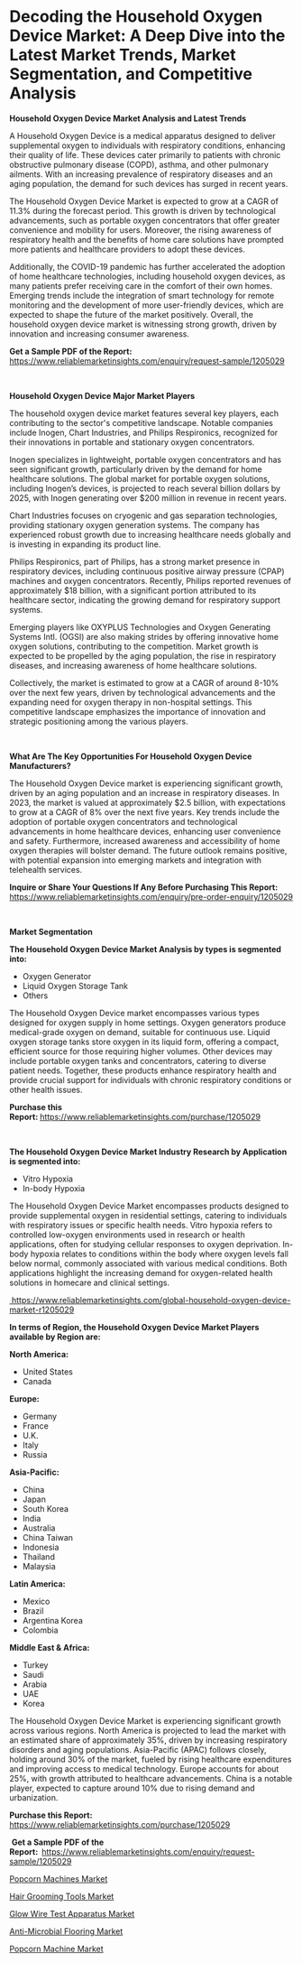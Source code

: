 <p><h1>Decoding the Household Oxygen Device Market: A Deep Dive into the Latest Market Trends, Market Segmentation, and Competitive Analysis</h1></p><p><strong>Household Oxygen Device Market Analysis and Latest Trends</strong></p>
<p><p>A Household Oxygen Device is a medical apparatus designed to deliver supplemental oxygen to individuals with respiratory conditions, enhancing their quality of life. These devices cater primarily to patients with chronic obstructive pulmonary disease (COPD), asthma, and other pulmonary ailments. With an increasing prevalence of respiratory diseases and an aging population, the demand for such devices has surged in recent years.</p><p>The Household Oxygen Device Market is expected to grow at a CAGR of 11.3% during the forecast period. This growth is driven by technological advancements, such as portable oxygen concentrators that offer greater convenience and mobility for users. Moreover, the rising awareness of respiratory health and the benefits of home care solutions have prompted more patients and healthcare providers to adopt these devices.</p><p>Additionally, the COVID-19 pandemic has further accelerated the adoption of home healthcare technologies, including household oxygen devices, as many patients prefer receiving care in the comfort of their own homes. Emerging trends include the integration of smart technology for remote monitoring and the development of more user-friendly devices, which are expected to shape the future of the market positively. Overall, the household oxygen device market is witnessing strong growth, driven by innovation and increasing consumer awareness.</p></p>
<p><strong>Get a Sample PDF of the Report:&nbsp;</strong> <a href="https://www.reliablemarketinsights.com/enquiry/request-sample/1205029?utm_campaign=1685&utm_medium=2&utm_source=Github&utm_content=ia&utm_term=16102024&utm_id=household-oxygen-device">https://www.reliablemarketinsights.com/enquiry/request-sample/1205029</a></p>
<p>&nbsp;</p>
<p><strong>Household Oxygen Device Major Market Players</strong></p>
<p><p>The household oxygen device market features several key players, each contributing to the sector's competitive landscape. Notable companies include Inogen, Chart Industries, and Philips Respironics, recognized for their innovations in portable and stationary oxygen concentrators.</p><p>Inogen specializes in lightweight, portable oxygen concentrators and has seen significant growth, particularly driven by the demand for home healthcare solutions. The global market for portable oxygen solutions, including Inogen’s devices, is projected to reach several billion dollars by 2025, with Inogen generating over $200 million in revenue in recent years.</p><p>Chart Industries focuses on cryogenic and gas separation technologies, providing stationary oxygen generation systems. The company has experienced robust growth due to increasing healthcare needs globally and is investing in expanding its product line.</p><p>Philips Respironics, part of Philips, has a strong market presence in respiratory devices, including continuous positive airway pressure (CPAP) machines and oxygen concentrators. Recently, Philips reported revenues of approximately $18 billion, with a significant portion attributed to its healthcare sector, indicating the growing demand for respiratory support systems.</p><p>Emerging players like OXYPLUS Technologies and Oxygen Generating Systems Intl. (OGSI) are also making strides by offering innovative home oxygen solutions, contributing to the competition. Market growth is expected to be propelled by the aging population, the rise in respiratory diseases, and increasing awareness of home healthcare solutions.</p><p>Collectively, the market is estimated to grow at a CAGR of around 8-10% over the next few years, driven by technological advancements and the expanding need for oxygen therapy in non-hospital settings. This competitive landscape emphasizes the importance of innovation and strategic positioning among the various players.</p></p>
<p>&nbsp;</p>
<p><strong>What Are The Key Opportunities For Household Oxygen Device Manufacturers?</strong></p>
<p><p>The Household Oxygen Device market is experiencing significant growth, driven by an aging population and an increase in respiratory diseases. In 2023, the market is valued at approximately $2.5 billion, with expectations to grow at a CAGR of 8% over the next five years. Key trends include the adoption of portable oxygen concentrators and technological advancements in home healthcare devices, enhancing user convenience and safety. Furthermore, increased awareness and accessibility of home oxygen therapies will bolster demand. The future outlook remains positive, with potential expansion into emerging markets and integration with telehealth services.</p></p>
<p><strong>Inquire or Share Your Questions If Any Before Purchasing This Report:</strong> <a href="https://www.reliablemarketinsights.com/enquiry/pre-order-enquiry/1205029?utm_campaign=1685&utm_medium=2&utm_source=Github&utm_content=ia&utm_term=16102024&utm_id=household-oxygen-device">https://www.reliablemarketinsights.com/enquiry/pre-order-enquiry/1205029</a></p>
<p>&nbsp;</p>
<p><strong>Market Segmentation</strong></p>
<p><strong>The Household Oxygen Device Market Analysis by types is segmented into:</strong></p>
<p><ul><li>Oxygen Generator</li><li>Liquid Oxygen Storage Tank</li><li>Others</li></ul></p>
<p><p>The Household Oxygen Device market encompasses various types designed for oxygen supply in home settings. Oxygen generators produce medical-grade oxygen on demand, suitable for continuous use. Liquid oxygen storage tanks store oxygen in its liquid form, offering a compact, efficient source for those requiring higher volumes. Other devices may include portable oxygen tanks and concentrators, catering to diverse patient needs. Together, these products enhance respiratory health and provide crucial support for individuals with chronic respiratory conditions or other health issues.</p></p>
<p><strong>Purchase this Report:&nbsp;</strong><a href="https://www.reliablemarketinsights.com/purchase/1205029?utm_campaign=1685&utm_medium=2&utm_source=Github&utm_content=ia&utm_term=16102024&utm_id=household-oxygen-device">https://www.reliablemarketinsights.com/purchase/1205029</a></p>
<p>&nbsp;</p>
<p><strong>The Household Oxygen Device Market Industry Research by Application is segmented into:</strong></p>
<p><ul><li>Vitro Hypoxia</li><li>In-body Hypoxia</li></ul></p>
<p><p>The Household Oxygen Device Market encompasses products designed to provide supplemental oxygen in residential settings, catering to individuals with respiratory issues or specific health needs. Vitro hypoxia refers to controlled low-oxygen environments used in research or health applications, often for studying cellular responses to oxygen deprivation. In-body hypoxia relates to conditions within the body where oxygen levels fall below normal, commonly associated with various medical conditions. Both applications highlight the increasing demand for oxygen-related health solutions in homecare and clinical settings.</p></p>
<p><a href="https://www.reliablemarketinsights.com/global-household-oxygen-device-market-r1205029?utm_campaign=1685&utm_medium=2&utm_source=Github&utm_content=ia&utm_term=16102024&utm_id=household-oxygen-device">&nbsp;https://www.reliablemarketinsights.com/global-household-oxygen-device-market-r1205029</a></p>
<p><strong>In terms of Region, the Household Oxygen Device Market Players available by Region are:</strong></p>
<p>
    <p> <strong> North America: </strong>
        <ul>
            <li>United States</li>
            <li>Canada</li>
        </ul>
        </p> 
    <p> <strong> Europe: </strong>
        <ul>
            <li>Germany</li>
            <li>France</li>
            <li>U.K.</li>
            <li>Italy</li>
            <li>Russia</li>
        </ul>
        </p> 
    <p> <strong> Asia-Pacific: </strong>
        <ul>
            <li>China</li>
            <li>Japan</li>
            <li>South Korea</li>
            <li>India</li>
            <li>Australia</li>
            <li>China Taiwan</li>
            <li>Indonesia</li>
            <li>Thailand</li>
            <li>Malaysia</li>
        </ul>
        </p> 
    <p> <strong> Latin America: </strong>
        <ul>
            <li>Mexico</li>
            <li>Brazil</li>
            <li>Argentina Korea</li>
            <li>Colombia</li>
        </ul>
        </p> 
    <p> <strong> Middle East & Africa: </strong>
        <ul>
            <li>Turkey</li>
            <li>Saudi</li>
            <li>Arabia</li>
            <li>UAE</li>
            <li>Korea</li>
        </ul>
    </p>
    </p>
<p><p>The Household Oxygen Device Market is experiencing significant growth across various regions. North America is projected to lead the market with an estimated share of approximately 35%, driven by increasing respiratory disorders and aging populations. Asia-Pacific (APAC) follows closely, holding around 30% of the market, fueled by rising healthcare expenditures and improving access to medical technology. Europe accounts for about 25%, with growth attributed to healthcare advancements. China is a notable player, expected to capture around 10% due to rising demand and urbanization.</p></p>
<p><strong>Purchase this Report: </strong><a href="https://www.reliablemarketinsights.com/purchase/1205029?utm_campaign=1685&utm_medium=2&utm_source=Github&utm_content=ia&utm_term=16102024&utm_id=household-oxygen-device">https://www.reliablemarketinsights.com/purchase/1205029</a></p>
<p>&nbsp;<strong>Get a Sample PDF of the Report:&nbsp;&nbsp;</strong><a href="https://www.reliablemarketinsights.com/enquiry/request-sample/1205029?utm_campaign=1685&utm_medium=2&utm_source=Github&utm_content=ia&utm_term=16102024&utm_id=household-oxygen-device">https://www.reliablemarketinsights.com/enquiry/request-sample/1205029</a></p>
<p><strong></strong></p>
<p><p><a href="https://www.linkedin.com/pulse/global-popcorn-machines-market-trends-forecasts-strategic-rxyff?trk=public_post_embed_feed-article-content&utm_campaign=1685&utm_medium=2&utm_source=Github&utm_content=ia&utm_term=16102024&utm_id=household-oxygen-device">Popcorn Machines Market</a></p><p><a href="https://www.linkedin.com/pulse/global-hair-grooming-tools-market-pulse-trends-growth-cpbrf?trk=public_post_embed_feed-article-content&utm_campaign=1685&utm_medium=2&utm_source=Github&utm_content=ia&utm_term=16102024&utm_id=household-oxygen-device">Hair Grooming Tools Market</a></p><p><a href="https://www.linkedin.com/pulse/comprehensive-glow-wire-test-apparatus-market-report-segmentation-ezm5f?trk=public_post_embed_feed-article-content&utm_campaign=1685&utm_medium=2&utm_source=Github&utm_content=ia&utm_term=16102024&utm_id=household-oxygen-device">Glow Wire Test Apparatus Market</a></p><p><a href="https://www.linkedin.com/pulse/market-dynamics-future-trends-global-anti-microbial-flooring-wqecf?trk=public_post_embed_feed-article-content&utm_campaign=1685&utm_medium=2&utm_source=Github&utm_content=ia&utm_term=16102024&utm_id=household-oxygen-device">Anti-Microbial Flooring Market</a></p><p><a href="https://www.linkedin.com/pulse/popcorn-machine-market-emerging-trends-future-prospects-azc5f?trk=public_post_embed_feed-article-content&utm_campaign=1685&utm_medium=2&utm_source=Github&utm_content=ia&utm_term=16102024&utm_id=household-oxygen-device">Popcorn Machine Market</a></p></p>